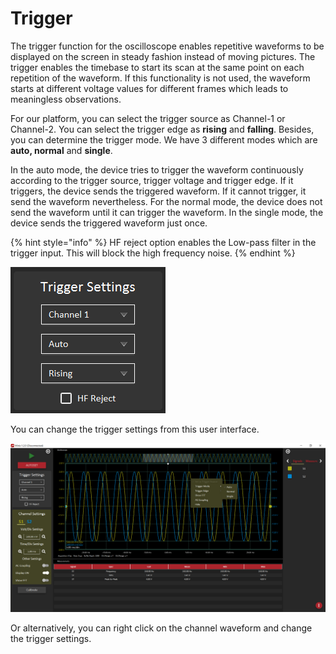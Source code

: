 # Trigger

The trigger function for the oscilloscope enables repetitive waveforms to be displayed on the screen in steady fashion instead of moving pictures. The trigger enables the timebase to start its scan at the same point on each repetition of the waveform. If this functionality is not used, the waveform starts at different voltage values for different frames which leads to meaningless observations.

For our platform, you can select the trigger source as Channel-1 or Channel-2. You can select the trigger edge as **rising** and **falling**. Besides, you can determine the trigger mode. We have 3 different modes which are **auto, normal** and **single**.   
  
In the auto mode, the device tries to trigger the waveform continuously according to the trigger source, trigger voltage and trigger edge. If it triggers, the device sends the triggered waveform. If it cannot trigger, it send the waveform nevertheless. For the normal mode, the device does not send the waveform until it can trigger the waveform. In the single mode, the device sends the triggered waveform just once. 

{% hint style="info" %}
HF reject option enables the Low-pass filter in the trigger input. This will block the high frequency noise.
{% endhint %}

![](../../../../../.gitbook/assets/image%20%28133%29.png)

You can change the trigger settings from this user interface. 

![](../../../../../.gitbook/assets/image%20%28168%29.png)

Or alternatively, you can right click on the channel waveform and change the trigger settings.

